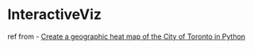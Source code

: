 # InteractiveViz

ref from - [Create a geographic heat map of the City of Toronto in Python](https://medium.com/@m_vemuri/create-a-geographic-heat-map-of-the-city-of-toronto-in-python-cd2ae0f8be55)
